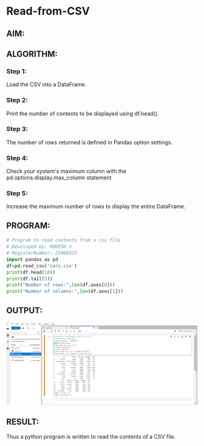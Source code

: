 # Read-from-CSV

## AIM:

## ALGORITHM:
### Step 1:
Load the CSV into a DataFrame.

### Step 2:
Print the number of contents to be displayed using df.head().

### Step 3:
The number of rows returned is defined in Pandas option settings.

### Step 4:
Check your system's maximum column with the pd.options.display.max_column statement

### Step 5:
Increase the maximum number of rows to display the entire DataFrame.

## PROGRAM:
``` python 
# Program to read contents from a csv file
# Developed by: MUKESH V
# RegisterNumber: 22008323
import pandas as pd
df=pd.read_csv('cars.csv')
print(df.head(10))
print(df.tail(5))
print("Number of rows:",len(df.axes[0]))
print("Number of columns:",len(df.axes[1]))
```

## OUTPUT:
![r](./read.png)

## RESULT:
Thus a python program is written to read the contents of a CSV file.
